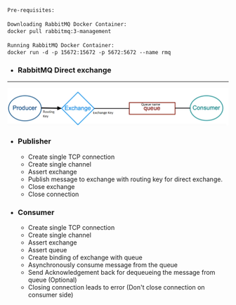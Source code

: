 ```
Pre-requisites:

Downloading RabbitMQ Docker Container:
docker pull rabbitmq:3-management

Running RabbitMQ Docker Container:
docker run -d -p 15672:15672 -p 5672:5672 --name rmq
```

* ### RabbitMQ Direct exchange
___

![Direct Exchange](./direct_exchange.png)

* ### Publisher
  * Create single TCP connection
  * Create single channel
  * Assert exchange
  * Publish message to exchange with routing key for direct exchange.
  * Close exchange
  * Close connection

* ### Consumer
  * Create single TCP connection
  * Create single channel
  * Assert exchange
  * Assert queue
  * Create binding of exchange with queue
  * Asynchronously consume message from the queue
  * Send Acknowledgement back for dequeueing the message from queue (Optional)
  * Closing connection leads to error (Don't close connection on consumer side)